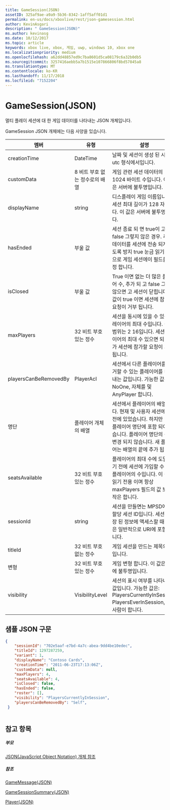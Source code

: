 ```yaml
---
title: GameSession(JSON)
assetID: 325af9ae-a9a9-5b36-8342-1aff5aff01d1
permalink: en-us/docs/xboxlive/rest/json-gamesession.html
author: KevinAsgari
description: " GameSession(JSON)"
ms.author: kevinasg
ms.date: 10/12/2017
ms.topic: article
keywords: xbox live, xbox, 게임, uwp, windows 10, xbox one
ms.localizationpriority: medium
ms.openlocfilehash: a62dd48857ed9c7ba8601d5ca08179c6a32b0db5
ms.sourcegitcommit: 3257416aebb5a7b1515e107866806f8bd57845a8
ms.translationtype: MT
ms.contentlocale: ko-KR
ms.lasthandoff: 11/17/2018
ms.locfileid: "7152204"
---
```

# <a name="gamesession-json"></a>GameSession(JSON)
멀티 플레이 세션에 대 한 게임 데이터를 나타내는 JSON 개체입니다. 
<a id="ID4ER"></a>

  
 
GameSession JSON 개체에는 다음 사양을 있습니다.
 
| 멤버| 유형| 설명| 
| --- | --- | --- | 
| creationTime| DateTime| 날짜 및 세션이 생성 된 시간을 utc 형식에서입니다. | 
| customData| 8 비트 부호 없는 정수로의 배열| 게임 관련 세션 데이터의 1024 바이트 수입니다. 이 값은 서버에 불투명입니다. | 
| displayName| string| 디스플레이 게임 이름입니다 세션 최대 길이가 128 자입니다. 이 값은 서버에 불투명입니다. | 
| hasEnded| 부울 값| 세션 종료 되 면 true이 고 false 그렇지 않은 경우. 추가 데이터를 세션에 전송 되지 않도록 방지 true 눈금 읽기 전용으로 게임 세션에이 필드를 설정 합니다. | 
| isClosed| 부울 값| True 이면 없는 더 많은 플레이어 수, 추가 되 고 false 그렇지 않으면 고 세션이 닫힙니다. 이 값이 true 이면 세션에 참가할 요청이 거부 됩니다. | 
| maxPlayers| 32 비트 부호 있는 정수| 세션을 동시에 있을 수 있는 플레이어의 최대 수입니다. 값의 범위는 2 16입니다. 세션 플레이어의 최대 수 있으면 되 면 추가 세션에 참가할 요청이 거부 됩니다. | 
| playersCanBeRemovedBy| PlayerAcl| 세션에서 다른 플레이어를 제거할 수 있는 플레이어를 나타내는 값입니다. 가능한 값은 NoOne, 자체를 및 AnyPlayer 합니다. | 
| 명단| 플레이어 개체의 배열| 세션에서 플레이어의 배열입니다. 현재 및 사용자 세션에서 이전에 있었습니다. 하지만 남긴 플레이어 명단에 포함 되어 있습니다. 플레이어 명단의 순서 변경 되지 않습니다. 새 플레이어는 배열의 끝에 추가 됩니다. | 
| seatsAvailable| 32 비트 부호 있는 정수| 플레이어의 최대 수에 도달 하기 전에 세션에 가입할 수 있는 플레이어의 수입니다. 이 값은 읽기 전용 이며 항상 maxPlayers 필드의 값 보다 작은 합니다. | 
| sessionId| string| 세션을 만들면는 MPSD에서 할당 세션 ID입니다. 세션에 저장 된 정보에 액세스할 때이 값은 일반적으로 URI에 포함 됩니다.| 
| titleId| 32 비트 부호 없는 정수| 게임 세션을 만드는 제목의 ID입니다.| 
| 변형| 32 비트 부호 있는 정수| 게임 변형 합니다. 이 값은 서버에 불투명입니다.| 
| visibility| VisibilityLevel| 세션의 표시 여부를 나타내는 값입니다. 가능한 값은: PlayersCurrentlyInSession, PlayersEverInSession, 모든 사람이 합니다.| 
  
<a id="ID4EEF"></a>

 
## <a name="sample-json-syntax"></a>샘플 JSON 구문
 

```json
{
    "sessionId": "702e5aaf-e7bd-4a7c-abea-9dd4be10edec",
    "titleId": 1297287259,
    "variant": 1,
    "displayName": "Contoso Cards",
    "creationTime": "2011-06-23T17:13:06Z",
    "customData": null,
    "maxPlayers": 4,
    "seatsAvailable": 4,
    "isClosed": false,
    "hasEnded": false,
    "roster": [],
    "visibility": "PlayersCurrentlyInSession",
    "playersCanBeRemovedBy": "Self",
 }
    
```

  
<a id="ID4ENF"></a>

 
## <a name="see-also"></a>참고 항목
 
<a id="ID4EPF"></a>

 
##### <a name="parent"></a>부모 

[JSON(JavaScript Object Notation) 개체 참조](atoc-xboxlivews-reference-json.md)

  
<a id="ID4EZF"></a>

 
##### <a name="reference"></a>참조 

[GameMessage(JSON)](json-gamemessage.md)

 [GameSessionSummary(JSON)](json-gamesessionsummary.md)

 [Player(JSON)](json-player.md)

   